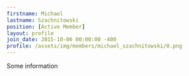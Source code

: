 ```yaml
---
firstname: Michael
lastname: Szachnitowski
position: [Active Member]
layout: profile
join_date: 2015-10-06 00:00:00 -400
profile: /assets/img/members/michael_szachnitowski/0.png
---
```

Some information